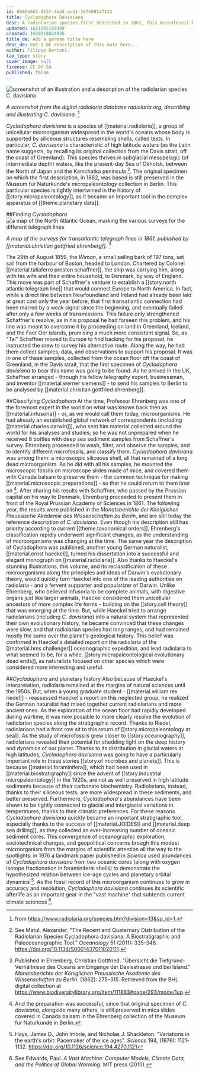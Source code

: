 ```yaml
---
id: 6b86b681-8157-4bd4-acb1-167b98547122
title: Cycladophora Davisiana
desc: A radiolarian species first described in 1861, this microfossil has been used as an important tool in scientific research, and continues to help in the ongoing study of our planet and its deep history.
updated: 1621592169399
created: 1620218024936
title_de: Add a german title here
desc_de: Put a DE description of this note here...
author: Filippo Bertoni.
tao_type: story
cover_image: null
license: CC BY-SA
published: false
---
```


![screenshot of an illustration and a description of the radiolarian species C. davisiana](/images/filo/Cycladophora-davisiana-rads.png)

_A screenshot from the digital radiolaria database radiolaria.org, describing and illustrating C. davisiana._ [^image1]

_Cycladophora davisiana_ is a species of [[material.radiolaria]], a group of unicellular microorganism widespread in the world's oceans whose body is supported by siliceous structures resembling shells, called tests. In particular, _C. davisiana_ is characteristic of high latitude waters (as the Latin name suggests, by recalling its original collection from the Davis strait, off the coast of Greenland). This species thrives in subglacial mesopelagic (of intermediate depth) waters, like the present-day Sea of Okhotsk, between the North of Japan and the Kamchatka peninsula [^image6]. The original specimen on which the first description, in 1862, was based is still preserved in the Museum fur Naturkunde's micropaleontology collection in Berlin. This particular species is tightly intertwined in the history of [[story.micropaleontology]], as it became an important tool in the complex apparatus of [[theme.planetary data]].

##Finding _Cycladophora_
![a map of the North Atlantic Ocean, marking the various surveys for the different telegraph lines](/images/filo/monatsberichtede18611knig_0293.jpg)

_A map of the surveys for transatlantic telegraph lines in 1861, published by [[material.christian gottfried ehrenberg]]._ [^image2]

The 29th of August 1859, the _Wiman_, a small sailing bark of 197 tons, set sail from the harbour of Boston, headed to London. Chartered by Colonel [[material.taliaferro preston schaffner]], the ship was carrying him, along with his wife and their entire household, to Denmark, by way of England. This move was part of Schaffner's venture to establish a [[story.north atlantic telegraph line]] that would connect Europe to North America. In fact, while a direct line between Newfoundland and Ireland had already been laid at great cost only the year before, that first transatlantic connection had been marred by a weak signal since the beginning, and eventually failed after only a few weeks of transmissions. This failure only strengthened Schaffner's resolve, as in his proposal he had forseen this problem, and his line was meant to overcome it by proceeding on land in Greenland, Iceland, and the Faer Oer islands, promising a much more consistent signal. So, as "Tal" Schaffner moved to Europe to find backing for his proposal, he instructed the crew to survey his alternative route. Along the way, he had them collect samples, data, and observations to support his proposal. It was in one of these samples, collected from the ocean floor off the coast of Greenland, in the Davis strait, that the first specimen of _Cycladophora davisiana_ to bear this name was going to be found. As he arrived in the UK, Schaffner arranged - through his fellow telegraphy expert, businessman, and inventor [[material.werner siemens]] - to send his samples to Berlin to be analysed by [[material.christian gottfried ehrenberg]].

##Classifying _Cycladophora_
At the time, Professor Ehrenberg was one of the foremost expert in the world on what was known back then as [[material.infusoria]] - or, as we would call them today, microorganisms. He had already an established global network of correspondents (including [[material.charles darwin]]), who sent him material collected around the world for his analyses and studies; so he was not unprepared when he received 8 bottles with deep sea sediment samples from Schaffner's survey. Ehrenberg proceeded to wash, filter, and observe the samples, and to identify different microfossils, and classify them. _Cycladophora davisiana_ was among them: a microscopic siliceous shell, all that remained of a long dead microorganism. As he did with all his samples, he mounted the microscopic fossils on microscope slides made of mice, and covered them with Canada balsam to preserve them - the common technique for making [[material.microscopic preparations]] - so that he could return to them later on [^image3]. After sharing his results with Schaffner, who passed by the Prussian capital on his way to Denmark, Ehrenberg proceeded to present them in front of the Royal Prussian Academy of Sciences in 1861. The following year, the results were published in the _Monatsberichte der Königlichen Preussische Akademie des Wissenschaften zu Berlin_, and are still today the reference description of _C. davisiana_. Even though his description still has priority according to current [[theme.taxonomical orders]], Ehrenberg's classification rapidly underwent significant changes, as the understanding of microorganisms was changing at the time. The same year the description of Cycladophora was published, another young German naturalist, [[material.ernst haeckel]], turned his dissertation into a successful and elegant monograph on [[material.radiolaria]]. Also thanks to Haeckel's stunning illustrations, this volume, and its reclassification of these microorganisms along the principles and ideas of Darwin's evolutionary theory, would quickly turn Haeckel into one of the leading authorities on radiolaria - and a fervent supporter and popularizer of Darwin. Unlike Ehrenberg, who believed infusoria to be complete animals, with digestive organs just like larger animals, Haeckel considered them unicellular ancestors of more complex life forms - building on the [[story.cell theory]] that was emerging at the time. But, while Haeckel tried to arrange radiolarians (including _C. davisiana_) into a natural system that represented their own evolutionary history, he became convinced that these changes were slow, and that radiolarian species had long ranges, and had remained mostly the same over the planet's geological history. This belief was confirmed in Haeckel's detailed report on the radiolaria of the [[material.hms challenger]] oceanographic expedition, and lead radiolaria to what seemed to be, for a while, [[story.micropaleontological evolutionary dead ends]], as naturalists focused on other species which were considered more interesting and useful.

##_Cycladophora_ and planetary history
Also because of Haeckel's interpretation, radiolaria remained at the margins of natural sciences until the 1950s. But, when a young graduate student - [[material.william rex riedel]] - reassessed Haeckel's report on this neglected group, he realized the German naturalist had mixed together current radiolarians and more ancient ones. As the exploration of the ocean floor had rapidly developed during wartime, it was now possible to more clearly resolve the evolution of radiolarian species along the stratigraphic record. Thanks to Riedel, radiolarians had a front row sit to this return of [[story.micropaleontology at sea]]. As the study of microfossils grew closer to [[story.oceanography]], radiolarians revealed their potential for shedding light on the deep history and dynamics of our planet. Thanks to its distribution in glacial waters at high latitudes, _Cycladophora davisiana_ was going to have a particularly important role in these stories [[story.of microbes and planets]]. This is because [[material.foraminifera]], which had been used in [[material.biostratigraphy]] since the advent of [[story.industrial micropaleontology]] in the 1920s, are not as well preserved in high latitude sediments because of their carbonate biochemistry. Radiolarians, instead, thanks to their siliceous tests, are more widespread in these sediments, and better preserved. Furthermore, _Cycladophora_'s abundances have been shown to be tightly connected to glacial and interglacial variations in temperatures, thanks to their climatic preferences. For these reasons _Cycladophora davisiana_ quickly became an important stratigraphic tool, especially thanks to the success of [[material.JOIDES]] and [[material.deep sea drilling]], as they collected an ever-increasing number of oceanic sediment cores. This convergence of oceanographic exploration, sociotechnical changes, and geopolitical concerns brough this modest microorganism from the margins of scientific attention all the way to the spotlights: in 1976 a landmark paper published in _Science_ used abundances of _Cycladophora davisiana_ from two oceanic cores (along with oxygen isotope fractionation in foraminiferal shells) to demonstrate the hypothesized relation between ice-age cycles and planetary orbital dynamics [^image4]. As the fossil record of this microorganism continues to grow in accuracy and resolution, _Cycladophora davisiana_ continues its scientific afterlife as an important gear in the "vast machine" that subtends current climate sciences [^image5].

[^image1]: from https://www.radiolaria.org/species.htm?division=13&sp_id=1.

[^image6]: See Matul, Alexander. "The Recent and Quaternary Distribution of the Radiolarian Species Cycladophora davisiana: A Biostratigraphic and Paleoceanographic Tool." _Oceanology_ 51 (2011): 335-346. https://doi.org/10.1134/S0001437011020111. 

[^image2]: Published in Ehrenberg, Christian Gottfried. "Übersicht die Tiefgrund-Verhältnisse des Oceans am Eingange der Davisstrasse und bei Island." _Monatsberichte der Königlichen Preussische Akademie des Wissenschaften zu Berlin_. (1862): 275–315. Retrieved from the BHL digital collection at https://www.biodiversitylibrary.org/item/111883#page/293/mode/1up.

[^image3]: And the preparation was successful, since that original specimen of _C. davisiana_, alongside many others, is still preserved in mica slides covered in Canada balsam in the Ehrenberg collection of the Museum fur Naturkunde in Berlin.

[^image4]: Hays, James D., John Imbrie, and Nicholas J. Shackleton. "Variations in the earth's orbit: Pacemaker of the ice ages". _Science_ 194, (1976): 1121-1132. https://doi.org/10.1126/science.194.4270.1121

[^image5]: See Edwards, Paul. _A Vast Machine: Computer Models, Climate Data, and the Politics of Global Warming_. MIT press (2010).